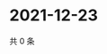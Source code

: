 # 2021-12-23

共 0 条

<!-- BEGIN WEIBO -->
<!-- 最后更新时间 Thu Dec 23 2021 12:20:25 GMT+0800 (China Standard Time) -->

<!-- END WEIBO -->
